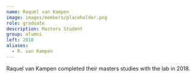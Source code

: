 ```yaml
---
name: Raquel van Kampen
image: images/members/placeholder.png
role: graduate
description: Masters Student
group: alumni
left: 2018
aliases:
  - R. van Kampen
---
```


Raquel van Kampen completed their masters studies with the lab in 2018.
